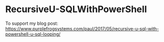 # RecursiveU-SQLWithPowerShell

To support my blog post: https://www.purplefrogsystems.com/paul/2017/05/recursive-u-sql-with-powershell-u-sql-looping/
